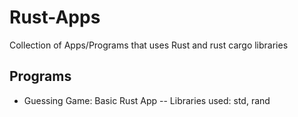 # Rust-Apps

Collection of Apps/Programs that uses Rust and rust cargo libraries

## Programs 

- Guessing Game: Basic Rust App 
  -- Libraries used: std, rand
